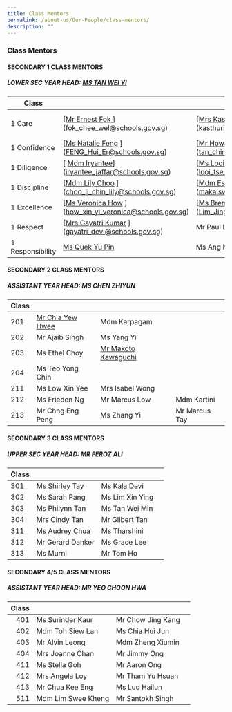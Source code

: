 ```yaml
---
title: Class Mentors
permalink: /about-us/Our-People/class-mentors/
description: ""
---
```

### Class Mentors

#### SECONDARY 1 CLASS MENTORS

##### LOWER SEC YEAR HEAD: [MS TAN WEI YI](mailto:tan_wei_yi@schools.gov.sg)

| Class 	|  	|  	|  	|
|---	|---	|---	|---	|
| 1 Care 	| [[Mr Ernest Fok ](mailto:fok_chee_wel@schools.gov.sg)](fok_chee_wel@schools.gov.sg)	|  [[Mrs Kasthuri Davaraj](mailto:kasthuri_mahanthran@schools.gov.sg)](kasthuri_mahanthran@schools.gov.sg)	|  [[Ms Chen Weiling](mailto:chen_weiling@schools.gov.sg )](chen_weiling@schools.gov.sg )	|
| 1 Confidence 	| [[Ms Natalie Feng](mailto:FENG_Hui_Er@schools.gov.sg) ](FENG_Hui_Er@schools.gov.sg)	| [[Mr Howard Tan](mailto:tan_ching_hau_howard@schools.gov.sg)](tan_ching_hau_howard@schools.gov.sg) 	|  	|
| 1 Diligence 	|[ [Mdm Iryantee](mailto:iryantee_jaffar@schools.gov.sg)](iryantee_jaffar@schools.gov.sg)	| [[Ms Looi Tse Theng](mailto:looi_tse_theng@schools.gov.sg) ](looi_tse_theng@schools.gov.sg)	|  	|
| 1 Discipline 	| [[Mdm Lily Choo](mailto:choo_li_chin_lily@schools.gov.sg) ](choo_li_chin_lily@schools.gov.sg)	| [[Mdm Esther](mailto:makaisvery_esther_periak_a@schools.gov.sg)](makaisvery_esther_periak_a@schools.gov.sg)    	| 	|
| 1 Excellence 	| [[Ms Veronica How](mailto:how_xin_yi_veronica@schools.gov.sg) ](how_xin_yi_veronica@schools.gov.sg)	| [[Ms Brenda Lim](mailto:Lim_Jing_Qi_Brenda@schools.gov.sg)](Lim_Jing_Qi_Brenda@schools.gov.sg) 	|  	|
| 1 Respect 	| [[Mrs Gayatri Kumar](mailto:gayatri_devi@schools.gov.sg) ](gayatri_devi@schools.gov.sg)	| Mr Paul Lai 	|
| 1 Responsibility 	| [Ms Quek Yu Pin](Quek_Yu_Pin@schools.gov.sg) 	| Ms Ang Meng Li

#### SECONDARY 2 CLASS MENTORS

##### ASSISTANT YEAR HEAD: MS CHEN ZHIYUN

| Class 	|  	|  	|  	|
|---	|---	|---	|---	|
| 201 	| [Mr Chia Yew Hwee](chia_yew_hwee@schools.gov.sg)	|  Mdm Karpagam	|  	| 
| 202 	| Mr Ajaib Singh 	| Ms Yang Yi 	|  	| 
| 203 	| Ms Ethel Choy 	| [Mr Makoto Kawaguchi](mailto:makoto_kawaguchi@schools.gov.sg) 	|  	| 
| 204 	| Ms Teo Yong Chin 	|  	| 
| 211 	| Ms Low Xin Yee 	| Mrs Isabel Wong 	|  	| 
| 212 	| Ms Frieden Ng 	| Mr Marcus Low	| Mdm Kartini 
| 213 	| Mr Chng Eng Peng 	| Ms Zhang Yi 	| Mr Marcus Tay  	| Mr Senan |



#### SECONDARY 3 CLASS MENTORS

##### UPPER SEC YEAR HEAD: MR FEROZ ALI

| Class 	|  	|  	|  	|
|---	|---	|---	|---	|
| 301 	| Ms Shirley Tay	|  Ms Kala Devi	|  	|
| 302 	| Ms Sarah Pang	| Ms Lim Xin Ying 	|  	|
| 303 	| Ms Philynn Tan 	| Ms Tan Wei Min 	|  	|
| 304 	| Mrs Cindy Tan 	| Mr Gilbert Tan 	|
| 311 	| Ms Audrey Chua	| Ms Tharshini 	|  	|
| 312 	| Mr Gerard Danker 	| Ms Grace Lee	
| 313 	| Ms Murni 	| Mr Tom Ho 	|

#### SECONDARY 4/5 CLASS MENTORS

##### ASSISTANT YEAR HEAD: MR YEO CHOON HWA

| Class 	|  	|  	|  	|
|---:	|---	|---	|---	|
| 401 	| Ms Surinder Kaur 	| Mr Chow Jing Kang 	|  	|
| 402 	| Mdm Toh Siew Lan 	| Ms Chia Hui Jun 	|  	|
| 403 	| Mr Alvin Leong 	| Mdm Zheng Xiumin 	|  	|
| 404 	| Mrs Joanne Chan 	| Mr Jimmy Ong 	|  	|
| 411 	| Ms Stella Goh 	| Mr Aaron Ong 	|  	|
| 412 	| Mrs Angela Loy 	| Mr Tham Yu Hsuan	|  	|
| 413 	| Mr Chua Kee Eng 	| Ms Luo Hailun 	| 
| 511 	| Mdm Lim Swee Kheng	| Mr Santokh Singh  	|  	|